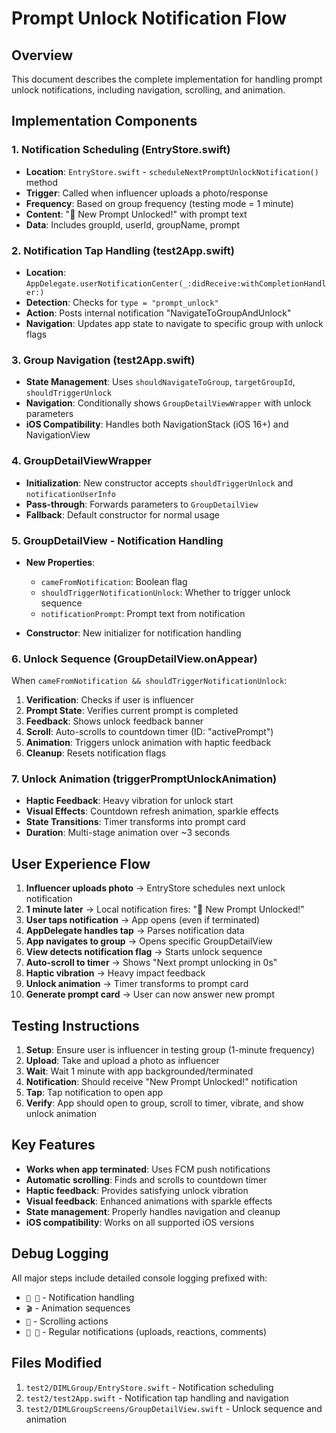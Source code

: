 # Prompt Unlock Notification Flow

## Overview
This document describes the complete implementation for handling prompt unlock notifications, including navigation, scrolling, and animation.

## Implementation Components

### 1. Notification Scheduling (EntryStore.swift)
- **Location**: `EntryStore.swift` - `scheduleNextPromptUnlockNotification()` method
- **Trigger**: Called when influencer uploads a photo/response
- **Frequency**: Based on group frequency (testing mode = 1 minute)
- **Content**: "🎉 New Prompt Unlocked!" with prompt text
- **Data**: Includes groupId, userId, groupName, prompt

### 2. Notification Tap Handling (test2App.swift)
- **Location**: `AppDelegate.userNotificationCenter(_:didReceive:withCompletionHandler:)`
- **Detection**: Checks for `type = "prompt_unlock"`
- **Action**: Posts internal notification "NavigateToGroupAndUnlock"
- **Navigation**: Updates app state to navigate to specific group with unlock flags

### 3. Group Navigation (test2App.swift)
- **State Management**: Uses `shouldNavigateToGroup`, `targetGroupId`, `shouldTriggerUnlock`
- **Navigation**: Conditionally shows `GroupDetailViewWrapper` with unlock parameters
- **iOS Compatibility**: Handles both NavigationStack (iOS 16+) and NavigationView

### 4. GroupDetailViewWrapper
- **Initialization**: New constructor accepts `shouldTriggerUnlock` and `notificationUserInfo`
- **Pass-through**: Forwards parameters to `GroupDetailView`
- **Fallback**: Default constructor for normal usage

### 5. GroupDetailView - Notification Handling
- **New Properties**:
  - `cameFromNotification`: Boolean flag
  - `shouldTriggerNotificationUnlock`: Whether to trigger unlock sequence
  - `notificationPrompt`: Prompt text from notification

- **Constructor**: New initializer for notification handling

### 6. Unlock Sequence (GroupDetailView.onAppear)
When `cameFromNotification && shouldTriggerNotificationUnlock`:

1. **Verification**: Checks if user is influencer
2. **Prompt State**: Verifies current prompt is completed
3. **Feedback**: Shows unlock feedback banner
4. **Scroll**: Auto-scrolls to countdown timer (ID: "activePrompt")
5. **Animation**: Triggers unlock animation with haptic feedback
6. **Cleanup**: Resets notification flags

### 7. Unlock Animation (triggerPromptUnlockAnimation)
- **Haptic Feedback**: Heavy vibration for unlock start
- **Visual Effects**: Countdown refresh animation, sparkle effects
- **State Transitions**: Timer transforms into prompt card
- **Duration**: Multi-stage animation over ~3 seconds

## User Experience Flow

1. **Influencer uploads photo** → EntryStore schedules next unlock notification
2. **1 minute later** → Local notification fires: "🎉 New Prompt Unlocked!"
3. **User taps notification** → App opens (even if terminated)
4. **AppDelegate handles tap** → Parses notification data
5. **App navigates to group** → Opens specific GroupDetailView
6. **View detects notification flag** → Starts unlock sequence
7. **Auto-scroll to timer** → Shows "Next prompt unlocking in 0s"
8. **Haptic vibration** → Heavy impact feedback
9. **Unlock animation** → Timer transforms to prompt card
10. **Generate prompt card** → User can now answer new prompt

## Testing Instructions

1. **Setup**: Ensure user is influencer in testing group (1-minute frequency)
2. **Upload**: Take and upload a photo as influencer
3. **Wait**: Wait 1 minute with app backgrounded/terminated
4. **Notification**: Should receive "New Prompt Unlocked!" notification
5. **Tap**: Tap notification to open app
6. **Verify**: App should open to group, scroll to timer, vibrate, and show unlock animation

## Key Features

- **Works when app terminated**: Uses FCM push notifications
- **Automatic scrolling**: Finds and scrolls to countdown timer
- **Haptic feedback**: Provides satisfying unlock vibration
- **Visual feedback**: Enhanced animations with sparkle effects
- **State management**: Properly handles navigation and cleanup
- **iOS compatibility**: Works on all supported iOS versions

## Debug Logging

All major steps include detailed console logging prefixed with:
- `🔔 🎯` - Notification handling
- `🎬` - Animation sequences  
- `📍` - Scrolling actions
- `🔔 📸` - Regular notifications (uploads, reactions, comments)

## Files Modified

1. `test2/DIMLGroup/EntryStore.swift` - Notification scheduling
2. `test2/test2App.swift` - Notification tap handling and navigation
3. `test2/DIMLGroupScreens/GroupDetailView.swift` - Unlock sequence and animation 